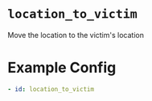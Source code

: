 # `location_to_victim`

Move the location to the victim's location

# Example Config
```yaml
- id: location_to_victim
```
